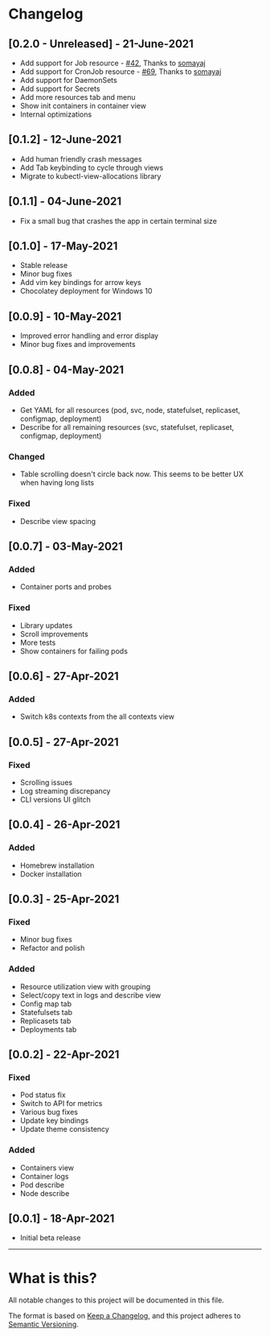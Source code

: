 # Changelog

## [0.2.0 - Unreleased] - 21-June-2021

- Add support for Job resource - [#42](https://github.com/kdash-rs/kdash/pull/42), Thanks to [somayaj](https://github.com/somayaj)
- Add support for CronJob resource - [#69](https://github.com/kdash-rs/kdash/pull/69), Thanks to [somayaj](https://github.com/somayaj)
- Add support for DaemonSets
- Add support for Secrets
- Add more resources tab and menu
- Show init containers in container view
- Internal optimizations

## [0.1.2] - 12-June-2021

- Add human friendly crash messages
- Add Tab keybinding to cycle through views
- Migrate to kubectl-view-allocations library

## [0.1.1] - 04-June-2021

- Fix a small bug that crashes the app in certain terminal size

## [0.1.0] - 17-May-2021

- Stable release
- Minor bug fixes
- Add vim key bindings for arrow keys
- Chocolatey deployment for Windows 10

## [0.0.9] - 10-May-2021

- Improved error handling and error display
- Minor bug fixes and improvements

## [0.0.8] - 04-May-2021

### Added

- Get YAML for all resources (pod, svc, node, statefulset, replicaset, configmap, deployment)
- Describe for all remaining resources (svc, statefulset, replicaset, configmap, deployment)

### Changed

- Table scrolling doesn't circle back now. This seems to be better UX when having long lists

### Fixed

- Describe view spacing

## [0.0.7] - 03-May-2021

### Added

- Container ports and probes

### Fixed

- Library updates
- Scroll improvements
- More tests
- Show containers for failing pods

## [0.0.6] - 27-Apr-2021

### Added

- Switch k8s contexts from the all contexts view

## [0.0.5] - 27-Apr-2021

### Fixed

- Scrolling issues
- Log streaming discrepancy
- CLI versions UI glitch

## [0.0.4] - 26-Apr-2021

### Added

- Homebrew installation
- Docker installation

## [0.0.3] - 25-Apr-2021

### Fixed

- Minor bug fixes
- Refactor and polish

### Added

- Resource utilization view with grouping
- Select/copy text in logs and describe view
- Config map tab
- Statefulsets tab
- Replicasets tab
- Deployments tab

## [0.0.2] - 22-Apr-2021

### Fixed

- Pod status fix
- Switch to API for metrics
- Various bug fixes
- Update key bindings
- Update theme consistency

### Added

- Containers view
- Container logs
- Pod describe
- Node describe

## [0.0.1] - 18-Apr-2021

- Initial beta release

---

# What is this?

All notable changes to this project will be documented in this file.

The format is based on [Keep a Changelog](https://keepachangelog.com/en/1.0.0/),
and this project adheres to [Semantic Versioning](https://semver.org/spec/v2.0.0.html).
